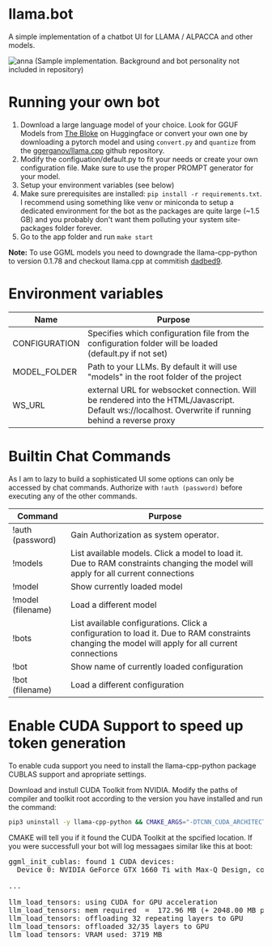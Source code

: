 # llama.bot

A simple implementation of a chatbot UI for LLAMA / ALPACCA and other models. 

![anna](https://github.com/timopb/llama.bot/assets/3785547/4b99fd1d-f22b-4fe1-83d2-a3e69acc1790)
(Sample implementation. Background and bot personality not included in repository)

# Running your own bot
1. Download a large language model of your choice. Look for GGUF Models from [The Bloke](https://huggingface.co/TheBloke) on Huggingface or convert your own one by downloading a pytorch model and using `convert.py` and `quantize` from the [ggerganov/llama.cpp](https://github.com/ggerganov/llama.cpp) github repository. 
2. Modify the configuation/default.py to fit your needs or create your own configuration file. Make sure to use the proper PROMPT generator for your model.
3. Setup your environment variables (see below)
4. Make sure prerequisites are installed: `pip install -r requirements.txt`. I recommend using something like venv or miniconda to setup a dedicated environment for the bot as the packages are quite large (~1.5 GB) and you probably don't want them polluting your system site-packages folder forever.
4. Go to the app folder and run `make start`

**Note:** To use GGML models you need to downgrade the llama-cpp-python to version 0.1.78 and checkout llama.cpp at commitish [dadbed9](https://github.com/ggerganov/llama.cpp/commit/dadbed99e65252d79f81101a392d0d6497b86caa).

# Environment variables
 Name         | Purpose
--------------|---------------------------------------------------------------
CONFIGURATION | Specifies which configuration file from the configuration folder will be loaded (default.py if not set)
MODEL_FOLDER  | Path to your LLMs. By default it will use "models" in the root folder of the project
WS_URL        | external URL for websocket connection. Will be rendered into the HTML/Javascript. Default ws://localhost. Overwrite if running behind a reverse proxy 

# Builtin Chat Commands
As I am to lazy to build a sophisticated UI some options can only be accessed by chat commands. Authorize with `!auth (password)` before executing any of the other commands.

 Command            | Purpose
--------------------|---------------------------------------------------------------
!auth (password)    | Gain Authorization as system operator.
!models             |	List available models. Click a model to load it. Due to RAM constraints changing the model will apply for all current connections
!model              |	Show currently loaded model
!model (filename)	  | Load a different model
!bots               |	List available configurations. Click a configuration to load it. Due to RAM constraints changing the model will apply for all current connections
!bot                |	Show name of currently loaded configuration
!bot (filename)	    | Load a different configuration

# Enable CUDA Support to speed up token generation
To enable cuda support you need to install the llama-cpp-python package CUBLAS support and apropriate settings.

Download and instull CUDA Toolkit from NVIDIA. Modify the paths of compiler and toolkit root according to the version you have installed and run the command:
```sh
pip3 uninstall -y llama-cpp-python && CMAKE_ARGS="-DTCNN_CUDA_ARCHITECTURES=86 -DLLAMA_CUBLAS=1 -DCMAKE_CUDA_COMPILER=/usr/local/cuda-12.2/bin/nvcc -DCUDAToolkit_ROOT=/usr/local/cuda-12.2" FORCE_CMAKE=1 pip3 install -v llama-cpp-python --no-cache-dir
```
CMAKE will tell you if it found the CUDA Toolkit at the spcified location. If you were successfull your bot will log messagaes similar like this at boot:
<pre>
ggml_init_cublas: found 1 CUDA devices:
  Device 0: NVIDIA GeForce GTX 1660 Ti with Max-Q Design, compute capability 7.5

...

llm_load_tensors: using CUDA for GPU acceleration
llm_load_tensors: mem required  =  172.96 MB (+ 2048.00 MB per state)
llm_load_tensors: offloading 32 repeating layers to GPU
llm_load_tensors: offloaded 32/35 layers to GPU
llm_load_tensors: VRAM used: 3719 MB
</pre>
